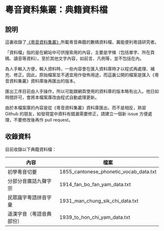 # 粵音資料集叢：典籍資料檔

## 說明

這裏收錄了[《粵音資料集叢》](http://www.jyut.net)所載粵音典籍的數碼資料檔，冀能便利粵語研究者。

「資料檔」指的是在網站中可供搜索用的內容，主要是字條（包括單字、所在頁碼、讀音等資料）。至於其他文字內容，如前言、凡例等，並不包括在內。

為人手輸入方便，輸入資料時，一些內容會在匯入資料庫時才以程式再處理、補充、修正。因此，原始檔案並不適宜用作發佈用途，而這裏公開的檔案是匯入《粵音資料集叢》資料庫後再匯出的版本。

匯出工序目前由人手操作，所以可能跟網頁使用的資料庫的版本略有出入。他日如時間許可，會將本檔案庫改由程式自動處理更新。

由於本檔案庫的內容是從《粵音資料集叢》資料庫匯出，而不是相反，熟習 Github 的朋友，如發現當中資料有錯漏需要修正，請建立一個新 issue 方便處理，不要修改後再作 pull request。

## 收錄資料

目前收錄以下典籍資料檔：

| 內容   | 檔案　 | 
| ------------- | ------------- | 
| 初學粵音切要 | 1855_cantonese_phonetic_vocab_data.txt |
| 分部分音廣話九聲字宗 | 1914_fan_bo_fan_yam_data.txt |
| 民眾識字粵語拼音字彙 | 1931_man_chung_sik_chi_data.txt | 
| 道漢字音（粵語音典部份） | 1939_to_hon_chi_yam_data.txt |
